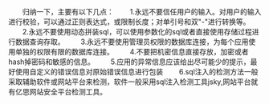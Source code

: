 
　　归纳一下，主要有以下几点：
　　1.永远不要信任用户的输入。对用户的输入进行校验，可以通过正则表达式，或限制长度；对单引号和双"-"进行转换等。
　　2.永远不要使用动态拼装sql，可以使用参数化的sql或者直接使用存储过程进行数据查询存取。
　　3.永远不要使用管理员权限的数据库连接，为每个应用使用单独的权限有限的数据库连接。
　　4.不要把机密信息直接存放，加密或者hash掉密码和敏感的信息。
　　5.应用的异常信息应该给出尽可能少的提示，最好使用自定义的错误信息对原始错误信息进行包装
　　6.sql注入的检测方法一般采取辅助软件或网站平台来检测，软件一般采用sql注入检测工具jsky,网站平台就有亿思网站安全平台检测工具。
